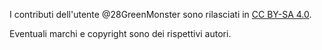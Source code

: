 I contributi dell'utente @28GreenMonster sono rilasciati in [CC BY-SA 4.0](https://creativecommons.org/licenses/by-sa/4.0/deed.it).

Eventuali marchi e copyright sono dei rispettivi autori.
